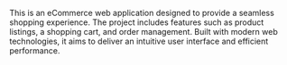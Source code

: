 This is an eCommerce web application designed to provide a seamless shopping experience. The project includes features such as product listings, a shopping cart, and order management. Built with modern web technologies, it aims to deliver an intuitive user interface and efficient performance.
